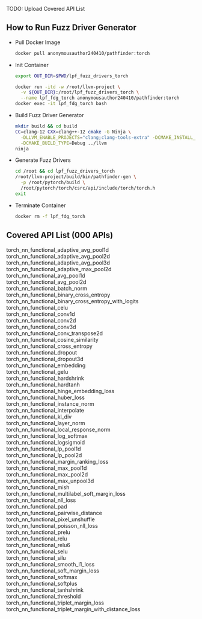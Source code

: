 TODO: Upload Covered API List

## How to Run Fuzz Driver Generator

 - Pull Docker Image
	 ```bash
	 docker pull anonymousauthor240410/pathfinder:torch
	 ```

 - Init Container
	```bash
	export OUT_DIR=$PWD/lpf_fuzz_drivers_torch

	docker run -itd -w /root/llvm-project \
	  -v ${OUT_DIR}:/root/lpf_fuzz_drivers_torch \
	  --name lpf_fdg_torch anonymousauthor240410/pathfinder:torch
	docker exec -it lpf_fdg_torch bash
	```

 - Build Fuzz Driver Generator
	```bash
	mkdir build && cd build
	CC=clang-12 CXX=clang++-12 cmake -G Ninja \
	  -DLLVM_ENABLE_PROJECTS="clang;clang-tools-extra" -DCMAKE_INSTALL_PREFIX=. \
	  -DCMAKE_BUILD_TYPE=Debug ../llvm
	ninja
	```

 - Generate Fuzz Drivers
	```bash
	cd /root && cd lpf_fuzz_drivers_torch
	/root/llvm-project/build/bin/pathfinder-gen \
	  -p /root/pytorch/build \
	  /root/pytorch/torch/csrc/api/include/torch/torch.h
	exit
	```

 - Terminate Container
	```bash
	docker rm -f lpf_fdg_torch
	```

## Covered API List (000 APIs)

torch_nn_functional_adaptive_avg_pool1d\
torch_nn_functional_adaptive_avg_pool2d\
torch_nn_functional_adaptive_avg_pool3d\
torch_nn_functional_adaptive_max_pool2d\
torch_nn_functional_avg_pool1d\
torch_nn_functional_avg_pool2d\
torch_nn_functional_batch_norm\
torch_nn_functional_binary_cross_entropy\
torch_nn_functional_binary_cross_entropy_with_logits\
torch_nn_functional_celu\
torch_nn_functional_conv1d\
torch_nn_functional_conv2d\
torch_nn_functional_conv3d\
torch_nn_functional_conv_transpose2d\
torch_nn_functional_cosine_similarity\
torch_nn_functional_cross_entropy\
torch_nn_functional_dropout\
torch_nn_functional_dropout3d\
torch_nn_functional_embedding\
torch_nn_functional_gelu\
torch_nn_functional_hardshrink\
torch_nn_functional_hardtanh\
torch_nn_functional_hinge_embedding_loss\
torch_nn_functional_huber_loss\
torch_nn_functional_instance_norm\
torch_nn_functional_interpolate\
torch_nn_functional_kl_div\
torch_nn_functional_layer_norm\
torch_nn_functional_local_response_norm\
torch_nn_functional_log_softmax\
torch_nn_functional_logsigmoid\
torch_nn_functional_lp_pool1d\
torch_nn_functional_lp_pool2d\
torch_nn_functional_margin_ranking_loss\
torch_nn_functional_max_pool1d\
torch_nn_functional_max_pool2d\
torch_nn_functional_max_unpool3d\
torch_nn_functional_mish\
torch_nn_functional_multilabel_soft_margin_loss\
torch_nn_functional_nll_loss\
torch_nn_functional_pad\
torch_nn_functional_pairwise_distance\
torch_nn_functional_pixel_unshuffle\
torch_nn_functional_poisson_nll_loss\
torch_nn_functional_prelu\
torch_nn_functional_relu\
torch_nn_functional_relu6\
torch_nn_functional_selu\
torch_nn_functional_silu\
torch_nn_functional_smooth_l1_loss\
torch_nn_functional_soft_margin_loss\
torch_nn_functional_softmax\
torch_nn_functional_softplus\
torch_nn_functional_tanhshrink\
torch_nn_functional_threshold\
torch_nn_functional_triplet_margin_loss\
torch_nn_functional_triplet_margin_with_distance_loss
